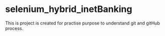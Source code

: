 # selenium_hybrid_inetBanking
This is project is created for practise purpose to understand git and gitHub process.
